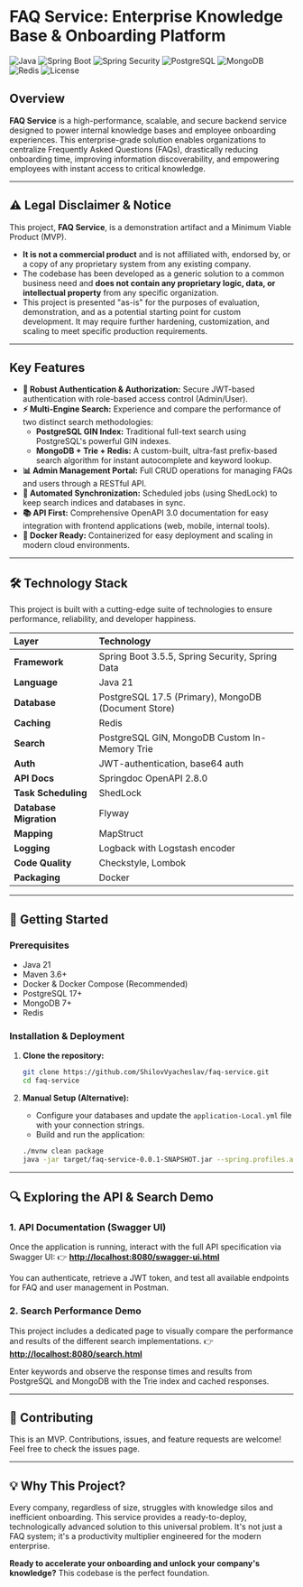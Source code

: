 # FAQ Service: Enterprise Knowledge Base & Onboarding Platform

![Java](https://img.shields.io/badge/Java-21-blue.svg)
![Spring Boot](https://img.shields.io/badge/Spring%20Boot-3.5.5-brightgreen.svg)
![Spring Security](https://img.shields.io/badge/Spring%20Security-3.3.5-red)
![PostgreSQL](https://img.shields.io/badge/PostgreSQL-17.5-informational.svg)
![MongoDB](https://img.shields.io/badge/MongoDB-7.0-green.svg)
![Redis](https://img.shields.io/badge/Redis-Cache-orange.svg)
![License](https://img.shields.io/badge/License-MIT-yellow.svg)

## Overview

**FAQ Service** is a high-performance, scalable, and secure backend service designed to power internal knowledge bases and employee onboarding experiences. This enterprise-grade solution enables organizations to centralize Frequently Asked Questions (FAQs), drastically reducing onboarding time, improving information discoverability, and empowering employees with instant access to critical knowledge.

---

## ⚠️ Legal Disclaimer & Notice

This project, **FAQ Service**, is a demonstration artifact and a Minimum Viable Product (MVP).

*   **It is not a commercial product** and is not affiliated with, endorsed by, or a copy of any proprietary system from any existing company.
*   The codebase has been developed as a generic solution to a common business need and **does not contain any proprietary logic, data, or intellectual property** from any specific organization.
*   This project is presented "as-is" for the purposes of evaluation, demonstration, and as a potential starting point for custom development. It may require further hardening, customization, and scaling to meet specific production requirements.

---

## Key Features

*   **🔐 Robust Authentication & Authorization:** Secure JWT-based authentication with role-based access control (Admin/User).
*   **⚡ Multi-Engine Search:** Experience and compare the performance of two distinct search methodologies:
    *   **PostgreSQL GIN Index:** Traditional full-text search using PostgreSQL's powerful GIN indexes.
    *   **MongoDB + Trie + Redis:** A custom-built, ultra-fast prefix-based search algorithm for instant autocomplete and keyword lookup.
*   **📊 Admin Management Portal:** Full CRUD operations for managing FAQs and users through a RESTful API.
*   **🔄 Automated Synchronization:** Scheduled jobs (using ShedLock) to keep search indices and databases in sync.
*   **📚 API First:** Comprehensive OpenAPI 3.0 documentation for easy integration with frontend applications (web, mobile, internal tools).
*   **🐳 Docker Ready:** Containerized for easy deployment and scaling in modern cloud environments.

---

## 🛠 Technology Stack

This project is built with a cutting-edge suite of technologies to ensure performance, reliability, and developer happiness.

| Layer | Technology                                          |
| :--- |:----------------------------------------------------|
| **Framework** | Spring Boot 3.5.5, Spring Security, Spring Data     |
| **Language** | Java 21                                             |
| **Database** | PostgreSQL 17.5 (Primary), MongoDB (Document Store) |
| **Caching** | Redis                                               |
| **Search** | PostgreSQL GIN, MongoDB Custom In-Memory Trie       |
| **Auth** | JWT-authentication, base64 auth                     |
| **API Docs** | Springdoc OpenAPI 2.8.0                             |
| **Task Scheduling** | ShedLock                                            |
| **Database Migration** | Flyway                                              |
| **Mapping** | MapStruct                                           |
| **Logging** | Logback with Logstash encoder                       |
| **Code Quality** | Checkstyle, Lombok                                  |
| **Packaging** | Docker                                              |

---

## 🚦 Getting Started

### Prerequisites

*   Java 21
*   Maven 3.6+
*   Docker & Docker Compose (Recommended)
*   PostgreSQL 17+
*   MongoDB 7+
*   Redis

### Installation & Deployment

1.  **Clone the repository:**
    ```bash
    git clone https://github.com/ShilovVyacheslav/faq-service.git
    cd faq-service
    ```

2. **Manual Setup (Alternative):**
    *   Configure your databases and update the `application-Local.yml` file with your connection strings.
    *   Build and run the application:
    ```bash
    ./mvnw clean package
    java -jar target/faq-service-0.0.1-SNAPSHOT.jar --spring.profiles.active=Local
    ```

---

## 🔍 Exploring the API & Search Demo

### 1. API Documentation (Swagger UI)
Once the application is running, interact with the full API specification via Swagger UI:
👉 **[http://localhost:8080/swagger-ui.html](http://localhost:8080/swagger-ui.html)**

You can authenticate, retrieve a JWT token, and test all available endpoints for FAQ and user management in Postman.

### 2. Search Performance Demo
This project includes a dedicated page to visually compare the performance and results of the different search implementations.
👉 **[http://localhost:8080/search.html](http://localhost:8080/search.html)**

Enter keywords and observe the response times and results from PostgreSQL and MongoDB with the Trie index and cached responses.

---

## 🤝 Contributing

This is an MVP. Contributions, issues, and feature requests are welcome! Feel free to check the issues page.

---

## 💡 Why This Project?

Every company, regardless of size, struggles with knowledge silos and inefficient onboarding. This service provides a ready-to-deploy, technologically advanced solution to this universal problem. It's not just a FAQ system; it's a productivity multiplier engineered for the modern enterprise.

**Ready to accelerate your onboarding and unlock your company's knowledge?** This codebase is the perfect foundation.